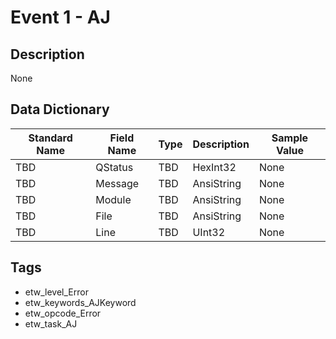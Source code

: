 # Event 1 - AJ

## Description
None

## Data Dictionary
|Standard Name|Field Name|Type|Description|Sample Value|
|---|---|---|---|---|
|TBD|QStatus|TBD|HexInt32|None|None|
|TBD|Message|TBD|AnsiString|None|None|
|TBD|Module|TBD|AnsiString|None|None|
|TBD|File|TBD|AnsiString|None|None|
|TBD|Line|TBD|UInt32|None|None|

## Tags
* etw_level_Error
* etw_keywords_AJKeyword
* etw_opcode_Error
* etw_task_AJ